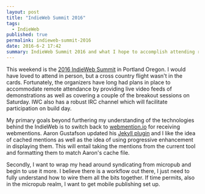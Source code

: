 ```yaml
---
layout: post
title: "IndieWeb Summit 2016"
tags:
  - IndieWeb
published: true
permalink: indieweb-summit-2016
date: 2016-6-2 17:42
summary: IndieWeb Summit 2016 and what I hope to accomplish attending remotely.
---
```


This weekend is the [2016 IndieWeb Summit](http://2016.indieweb.org) in Portland Oregon. I would have loved to attend in person, but a cross country flight wasn't in the cards. Fortunately, the organizers have long had plans in place to accommodate remote attendance by providing live video feeds of demonstrations as well as covering a couple of the breakout sessions on Saturday. IWC also has a robust IRC channel which will facilitate participation on build day.

My primary goals beyond furthering my understanding of the technologies behind the IndieWeb is to switch back to [webmention.io](http://webmention.io) for receiving webmentions. Aaron Gustafson updated his [Jekyll plugin](https://github.com/aarongustafson/jekyll-webmention_io) and I like the idea of cached mentions as well as the idea of using progressive enhancement in displaying them. This will entail taking the mentions from the current tool and formatting them to match Aaron's cache file.

Secondly, I want to wrap my head around syndicating from micropub and begin to use it more. I believe there is a workflow out there, I just need to fully understand how to wire them all the bits together. If time permits, also in the micropub realm, I want to get mobile publishing set up.

<a href="https://brid.gy/publish/twitter"></a>
